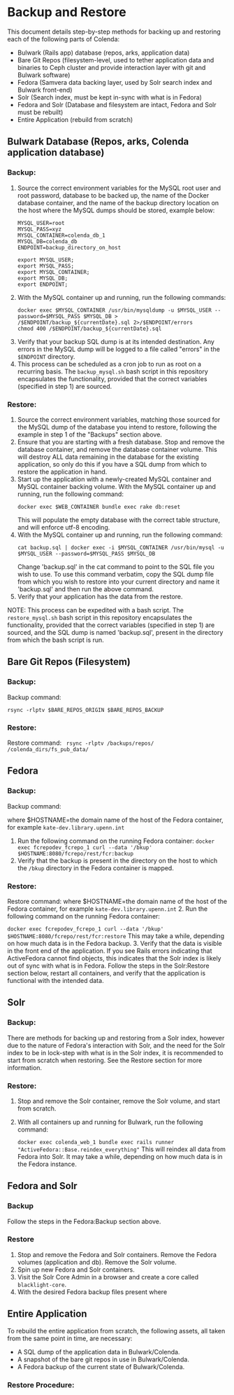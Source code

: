 # Backup and Restore
This document details step-by-step methods for backing up and restoring each of the following parts of Colenda:
* Bulwark (Rails app) database (repos, arks, application data)
* Bare Git Repos (filesystem-level, used to tether application data and binaries to Ceph cluster and provide interaction layer with git and Bulwark software)
* Fedora (Samvera data backing layer, used by Solr search index and Bulwark front-end)
* Solr (Search index, must be kept in-sync with what is in Fedora)
* Fedora and Solr (Database and filesystem are intact, Fedora and Solr must be rebuilt)
* Entire Application (rebuild from scratch)
## Bulwark Database (Repos, arks, Colenda application database)

### Backup:
1. Source the correct environment variables for the MySQL root user and root password, database to be backed up, the name of the Docker database container, and the name of the backup directory location on the host where the MySQL dumps should be stored, example below:
   ```
   MYSQL_USER=root
   MYSQL_PASS=xyz
   MYSQL_CONTAINER=colenda_db_1
   MYSQL_DB=colenda_db
   ENDPOINT=backup_directory_on_host
     
   export MYSQL_USER;
   export MYSQL_PASS;
   export MYSQL_CONTAINER;
   export MYSQL_DB;
   export ENDPOINT;
   ```
2. With the MySQL container up and running, run the following commands:
   ```
   docker exec $MYSQL_CONTAINER /usr/bin/mysqldump -u $MYSQL_USER --password=$MYSQL_PASS $MYSQL_DB > /$ENDPOINT/backup_${currentDate}.sql 2>/$ENDPOINT/errors
   chmod 400 /$ENDPOINT/backup_${currentDate}.sql
   ```
3. Verify that your backup SQL dump is at its intended destination.  Any errors in the MySQL dump will be logged to a file called "errors" in the ```$ENDPOINT``` directory.  
4. This process can be scheduled as a cron job to run as root on a recurring basis.  The ```backup_mysql.sh``` bash script in this repository encapsulates the functionality, provided that the correct variables (specified in step 1) are sourced.  
### Restore:

1. Source the correct environment variables, matching those sourced for the MySQL dump of the database you intend to restore, following the example in step 1 of the "Backups" section above.
2. Ensure that you are starting with a fresh database.  Stop and remove the database container, and remove the database container volume.  This will destroy ALL data remaining in the database for the existing application, so only do this if you have a SQL dump from which to restore the application in hand.
3. Start up the application with a newly-created MySQL container and MySQL container backing volume.  With the MySQL container up and running, run the following command:
   ```
   docker exec $WEB_CONTAINER bundle exec rake db:reset
   ```
   This will populate the empty database with the correct table structure, and will enforce utf-8 encoding.
4. With the MySQL container up and running, run the following command:
   ```
   cat backup.sql | docker exec -i $MYSQL_CONTAINER /usr/bin/mysql -u $MYSQL_USER --password=$MYSQL_PASS $MYSQL_DB
   ```
   Change 'backup.sql' in the cat command to point to the SQL file you wish to use. 
   To use this command verbatim, copy the SQL dump file from which you wish to restore into your current directory and name it 'backup.sql' and then run the above command.
5. Verify that your application has the data from the restore.

NOTE: This process can be expedited with a bash script.  The ```restore_mysql.sh``` bash script in this repository encapsulates the functionality, provided that the correct variables (specified in step 1) are sourced, and the SQL dump is named 'backup.sql', present in the directory from which the bash script is run.  

## Bare Git Repos (Filesystem)

### Backup:
Backup command:


```rsync -rlptv $BARE_REPOS_ORIGIN $BARE_REPOS_BACKUP```

### Restore: 
Restore command:
``` rsync -rlptv /backups/repos/ /colenda_dirs/fs_pub_data/```

## Fedora

### Backup:
Backup command:

where $HOSTNAME=the domain name of the host of the Fedora container, for example ```kate-dev.library.upenn.int```
1. Run the following command on the running Fedora container:
   ```docker exec fcrepodev_fcrepo_1 curl --data '/bkup' $HOSTNAME:8080/fcrepo/rest/fcr:backup```
2. Verify that the backup is present in the directory on the host to which the ```/bkup``` directory in the Fedora container is mapped.

### Restore:
Restore command:
where $HOSTNAME=the domain name of the host of the Fedora container, for example ```kate-dev.library.upenn.int```
2. Run the following command on the running Fedora container:
   
   ```docker exec fcrepodev_fcrepo_1 curl --data '/bkup' $HOSTNAME:8080/fcrepo/rest/fcr:restore``` 
   This may take a while, depending on how much data is in the Fedora backup.
3. Verify that the data is visible in the front end of the application.  If you see Rails errors indicating that ActiveFedora cannot find objects, this indicates that the Solr index is likely out of sync with what is in Fedora.  Follow the steps in the Solr:Restore section below, restart all containers, and verify that the application is functional with the intended data.

## Solr

### Backup:

There are methods for backing up and restoring from a Solr index, however due to the nature of Fedora's interaction with Solr, and the need for the Solr index to be in lock-step with what is in the Solr index, it is recommended to start from scratch when restoring.  See the Restore section for more information.

### Restore:

1. Stop and remove the Solr container, remove the Solr volume, and start from scratch.
2. With all containers up and running for Bulwark, run the following command:
  
   ```docker exec colenda_web_1 bundle exec rails runner "ActiveFedora::Base.reindex_everything"```
   This will reindex all data from Fedora into Solr.  It may take a while, depending on how much data is in the Fedora instance.

## Fedora and Solr

### Backup

Follow the steps in the Fedora:Backup section above.

### Restore

1. Stop and remove the Fedora and Solr containers.  Remove the Fedora volumes (application and db).  Remove the Solr volume.
2. Spin up new Fedora and Solr containers. 
3. Visit the Solr Core Admin in a browser and create a core called ```blacklight-core```.
4. With the desired Fedora backup files present where

## Entire Application

To rebuild the entire application from scratch, the following assets, all taken from the same point in time, are necessary:
* A SQL dump of the application data in Bulwark/Colenda.
* A snapshot of the bare git repos in use in Bulwark/Colenda.
* A Fedora backup of the current state of Bulwark/Colenda.

### Restore Procedure:
 